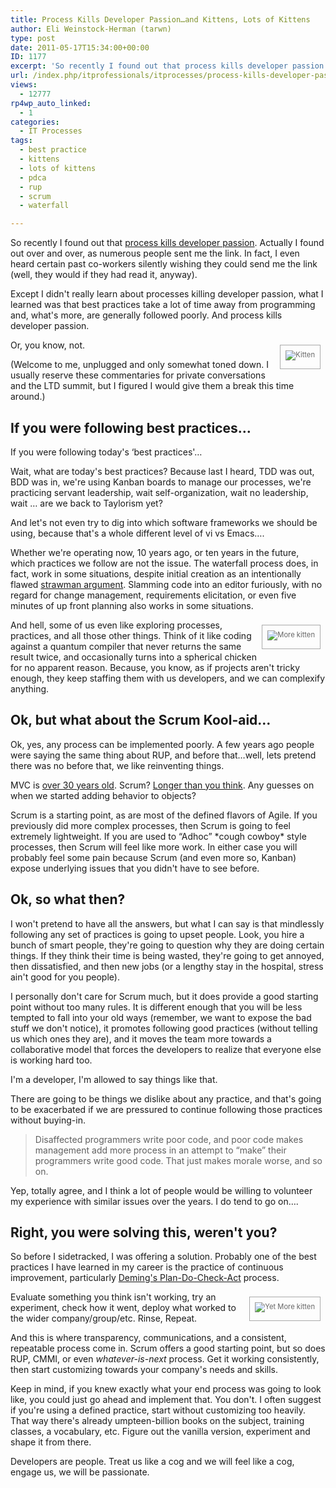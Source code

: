 ```yaml
---
title: Process Kills Developer Passion…and Kittens, Lots of Kittens
author: Eli Weinstock-Herman (tarwn)
type: post
date: 2011-05-17T15:34:00+00:00
ID: 1177
excerpt: 'So recently I found out that process kills developer passion. Actually I found out over and over, as numerous people sent me the link. In fact, I even heard certain past co-workers silently wishing they could send me the link (well, they would if they h&hellip;'
url: /index.php/itprofessionals/itprocesses/process-kills-developer-passion-and-kittens/
views:
  - 12777
rp4wp_auto_linked:
  - 1
categories:
  - IT Processes
tags:
  - best practice
  - kittens
  - lots of kittens
  - pdca
  - rup
  - scrum
  - waterfall

---
```

So recently I found out that [process kills developer passion][1]. Actually I found out over and over, as numerous people sent me the link. In fact, I even heard certain past co-workers silently wishing they could send me the link (well, they would if they had read it, anyway).

Except I didn't really learn about processes killing developer passion, what I learned was that best practices take a lot of time away from programming and, what's more, are generally followed poorly. And process kills developer passion.

<div style="border: 1px solid #AAAAAA; float: right; font-size: 80%; color: #666666; text-align: center; padding: 8px; margin: 8px;">
  <img src="http://tiernok.com/trent/2003_12_13_14.gif" alt="Kitten" style="padding-bottom: 5px; max-width: 250px;" />
</div>

Or, you know, not.

(Welcome to me, unplugged and only somewhat toned down. I usually reserve these commentaries for private conversations and the LTD summit, but I figured I would give them a break this time around.)

## If you were following best practices…

If you were following today's &#8216;best practices'…

Wait, what are today's best practices? Because last I heard, TDD was out, BDD was in, we're using Kanban boards to manage our processes, we're practicing servant leadership, wait self-organization, wait no leadership, wait … are we back to Taylorism yet?

And let's not even try to dig into which software frameworks we should be using, because that's a whole different level of vi vs Emacs….

Whether we're operating now, 10 years ago, or ten years in the future, which practices we follow are not the issue. The waterfall process does, in fact, work in some situations, despite initial creation as an intentionally flawed [strawman argument][2]. Slamming code into an editor furiously, with no regard for change management, requirements elicitation, or even five minutes of up front planning also works in some situations.

<div style="border: 1px solid #AAAAAA; float: right; font-size: 80%; color: #666666; text-align: center; padding: 8px; margin: 8px;">
  <img src="http://tiernok.com/trent/2004_01_19_20.gif" alt="More kitten" style="padding-bottom: 5px; max-width: 250px;" />
</div>

And hell, some of us even like exploring processes, practices, and all those other things. Think of it like coding against a quantum compiler that never returns the same result twice, and occasionally turns into a spherical chicken for no apparent reason. Because, you know, as if projects aren't tricky enough, they keep staffing them with us developers, and we can complexify anything.

## Ok, but what about the Scrum Kool-aid…

Ok, yes, any process can be implemented poorly. A few years ago people were saying the same thing about RUP, and before that…well, lets pretend there was no before that, we like reinventing things. 

MVC is [over 30 years old][3]. Scrum? [Longer than you think][4]. Any guesses on when we started adding behavior to objects?

Scrum is a starting point, as are most of the defined flavors of Agile. If you previously did more complex processes, then Scrum is going to feel extremely lightweight. If you are used to “Adhoc” \*cough cowboy\* style processes, then Scrum will feel like more work. In either case you will probably feel some pain because Scrum (and even more so, Kanban) expose underlying issues that you didn't have to see before.

## Ok, so what then?

I won't pretend to have all the answers, but what I can say is that mindlessly following any set of practices is going to upset people. Look, you hire a bunch of smart people, they're going to question why they are doing certain things. If they think their time is being wasted, they're going to get annoyed, then dissatisfied, and then new jobs (or a lengthy stay in the hospital, stress ain't good for you people).

I personally don't care for Scrum much, but it does provide a good starting point without too many rules. It is different enough that you will be less tempted to fall into your old ways (remember, we want to expose the bad stuff we don't notice), it promotes following good practices (without telling us which ones they are), and it moves the team more towards a collaborative model that forces the developers to realize that everyone else is working hard too.

I'm a developer, I'm allowed to say things like that.

There are going to be things we dislike about any practice, and that's going to be exacerbated if we are pressured to continue following those practices without buying-in. 

> Disaffected programmers write poor code, and poor code makes management add more process in an attempt to “make” their programmers write good code. That just makes morale worse, and so on.

Yep, totally agree, and I think a lot of people would be willing to volunteer my experience with similar issues over the years. I do tend to go on….

## Right, you were solving this, weren't you?

So before I sidetracked, I was offering a solution. Probably one of the best practices I have learned in my career is the practice of continuous improvement, particularly [Deming's Plan-Do-Check-Act][5] process.

<div style="border: 1px solid #AAAAAA; float: right; font-size: 80%; color: #666666; text-align: center; padding: 8px; margin: 8px;">
  <img src="http://tiernok.com/trent/2004_02_17_25.jpg" alt="Yet More kitten" style="padding-bottom: 5px; max-width: 250px;" />
</div>

Evaluate something you think isn't working, try an experiment, check how it went, deploy what worked to the wider company/group/etc. Rinse, Repeat.

And this is where transparency, communications, and a consistent, repeatable process come in. Scrum offers a good starting point, but so does RUP, CMMI, or even _whatever-is-next_ process. Get it working consistently, then start customizing towards your company's needs and skills.

Keep in mind, if you knew exactly what your end process was going to look like, you could just go ahead and implement that. You don't. I often suggest if you're using a defined practice, start without customizing too heavily. That way there's already umpteen-billion books on the subject, training classes, a vocabulary, etc. Figure out the vanilla version, experiment and shape it from there.

Developers are people. Treat us like a cog and we will feel like a cog, engage us, we will be passionate.

 [1]: http://radar.oreilly.com/2011/05/process-kills-developer-passion.html
 [2]: http://en.wikipedia.org/wiki/Waterfall_model "Waterfall Model at Wikipedia"
 [3]: http://c2.com/cgi/wiki?ModelViewControllerHistory "More info on MVC"
 [4]: http://scrum.jeffsutherland.com/2010/08/mike-beedle-on-early-history-of-scrum.html "Early history of scrum"
 [5]: http://en.wikipedia.org/wiki/PDCA "PDCA at Wikipedia"